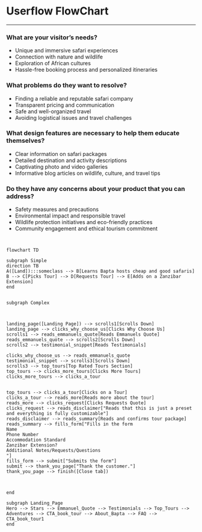 # Userflow FlowChart

---

### What are your visitor’s needs?

- Unique and immersive safari experiences
- Connection with nature and wildlife
- Exploration of African cultures
- Hassle-free booking process and personalized itineraries

### What problems do they want to resolve?

- Finding a reliable and reputable safari company
- Transparent pricing and communication
- Safe and well-organized travel
- Avoiding logistical issues and travel challenges

### What design features are necessary to help them educate themselves?

- Clear information on safari packages
- Detailed destination and activity descriptions
- Captivating photo and video galleries
- Informative blog articles on wildlife, culture, and travel tips

### Do they have any concerns about your product that you can address?

- Safety measures and precautions
- Environmental impact and responsible travel
- Wildlife protection initiatives and eco-friendly practices
- Community engagement and ethical tourism commitment

```mermaid


flowchart TD

subgraph Simple
direction TB
A([Land]):::someclass --> B[Learns Bapta hosts cheap and good safaris]
B --> C[Picks Tour] --> D[Requests Tour] --> E[Adds on a Zanzibar Extension]
end


subgraph Complex



landing_page([Landing Page]) --> scrolls1[Scrolls Down]
landing_page --> clicks_why_choose_us[Clicks Why Choose Us]
scrolls1 --> reads_emmanuels_quote[Reads Emmanuels Quote]
reads_emmanuels_quote --> scrolls2[Scrolls Down]
scrolls2 --> testimonial_snippet[Reads Testimonials]

clicks_why_choose_us --> reads_emmanuels_quote
testimonial_snippet --> scrolls3[Scrolls Down]
scrolls3 --> top_tours[Top Rated Tours Section]
top_tours --> clicks_more_tours[Clicks More Tours]
clicks_more_tours --> clicks_a_tour


top_tours --> clicks_a_tour[Clicks on a Tour]
clicks_a_tour --> reads_more[Reads more about the tour]
reads_more --> clicks_request[Clicks Requests Quote]
clicks_request --> reads_disclaimer["Reads that this is just a preset 
and everything is fully customizable"]
reads_disclaimer --> reads_summary[Reads and confirms tour package]
reads_summary --> fills_form["Fills in the form
Name
Phone Number
Accommodation Standard 
Zanzibar Extension?
Additional Notes/Requests/Questions
"]
fills_form --> submit["Submits the form"]
submit --> thank_you_page["Thank the customer."]
thank_you_page --> finish([Close tab])



end

subgraph Landing_Page
Hero --> Stars --> Emmanuel_Quote --> Testimonials --> Top_Tours --> Adventures --> CTA_book_tour --> About_Bapta --> FAQ --> CTA_book_tour1
end

```

